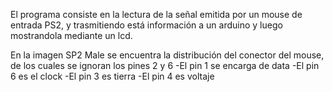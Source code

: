 El programa consiste en la lectura de la señal emitida por un mouse de entrada PS2, y trasmitiendo está información a un arduino y 
luego mostrandola mediante un lcd.

En la imagen SP2 Male se encuentra la distribución del conector del mouse, de los cuales se ignoran los pines 2 y 6
-El pin 1 se encarga de data
-El pin 6 es el clock
-El pin 3 es tierra
-El pin 4 es voltaje
